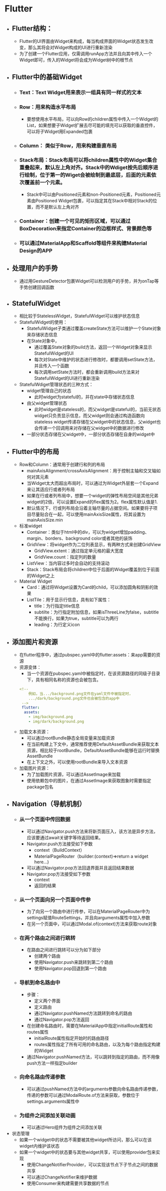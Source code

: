 # Flutter
* ## Flutter结构：
  * Flutter的UI界面由Widget来构成，每当构成界面的Widget状态发生改变，那么其将会对Widget构成的UI进行重新渲染
  * 为了创建一个Flutter应用，仅需调用runApp方法并且向其中传入一个Widget即可，传入的Widget将会成为Widget树中的根节点
* ## Flutter中的基础Widget
  * ### Text：Text Widget用来表示一组具有同一样式的文本
  * ### Row：用来构造水平布局
    * 要想使用水平布局，可以向Row的children属性中传入一个Widget的List，如果想要子Widget扩展去尽可能的填充可以获取的垂直控件，可以将子Widget用Expanded包裹
  * ### Column： 类似于Row，用来构建垂直布局
  * ### Stack布局：Stack布局可以将children属性中的Widget集合重叠起来，默认左上角对齐。Stack中的Wdiget按先后顺序进行绘制，位于第一的Wiget会被绘制到最底层，后面的元素依次覆盖前一个元素。
    * Stack中可以由Positioned元素和non-Positioned元素，Positioned元素由Positioned Widget包裹，可以指定其在Stack中相对Stack的位置，而不是默认左上角对齐
  * ### Container：创建一个可见的矩形区域，可以通过BoxDecoration来指定Container的边框样式、背景颜色等
  * ### 可以通过MaterialApp和Scaffold等组件来构建Material Design的APP
* ## 处理用户的手势
  * 通过用GestureDetector包裹Widget可以检测用户的手势，并为onTap等手势创建回调函数
* ## StatefulWidget
  * 相比较于StatelessWidget，StatefulWidget可以维护状态信息
  * StatefulWidget的使用：
    * StatefulWidget子类通过覆盖createState方法可以维护一个State对象来存储状态信息
    * 在State对象中，
      * 通过覆盖State对象的build方法，返回一个Widget对象来显示StatefulWidget的UI
      * 每次对State中维护的状态进行修改时，都要调用setState方法，并且传入一个函数
      * 每次调用setState方法时，都会重新调用build方法来对StatefulWidget的UI进行重新渲染
  * StatefulWdiget管理状态的三种方式：
    *  widget管理自己的状态
       *  此时widget为stateful的，并在state中存储状态信息
    * 由父widget管理状态
      * 此时widget是stateless的，而父widget是stateful的，当前无状态widget只负责显示信息，而父widget则会通过构造函数向stateless widget传递存储在父widget中的状态信息，父widget也会传递一个回调用来对存储在父widget中的数据进行修改
    * 一部分状态存储在父widget中，一部分状态存储在自身的widget中
* ## Flutter中的布局
  * Row和Column：通常用于创建行和列的布局
    * mainAxisAlignment/crossAxisAlignment：用于控制主轴和交叉轴如何对其元素
    * 当Widget太大而超出布局时，可以通过为Widget外层套一个Expand来让其适应行或者列布局
    * 如果在行或者列布局中，想要一个widget的弹性布局空间是其他兄弟widget的2倍，可以设置Expand的flex属性为2。flex属性默认值是1.
    * 默认情况下，行或列布局会沿着主轴尽量的占据空间。如果要将子项目尽量贴合在一起，可以使用mainAxisSize属性，将其设置为mainAxisSize.min
  * 标准widget
    * Container：类似于html中的div，可以为widget增加padding、margin、borders、background color或者其他的装饰
    * GridView：将widget作为二位列表显示，有两种方式来创建GridView
      * GridView.extent：通过指定单元格的最大宽度
      * GridView.count：指定列的数量
    * ListView：当内容过多时会自动的支持滚动
    * Stack：Stack布局会将children中位于后面的Widget覆盖到位于前面的Widget之上
  * Material Widget
    * Card：通过将Widget设置为Card的child，可以添加圆角和阴影的效果
    * ListTile：用于显示行信息，具有如下属性：
      * title：为行指定title信息
      * subtilte：为行指定附加信息，如果isThreeLine为false，subtitle不能换行，如果为true，subtitle可以为两行
      * leading：为行定义icon
* ## 添加图片和资源
  * 在flutter程序中，通过pubspec.yaml中的flutter:assets：来app需要的资源
  * 资源变体：
    * 当一个资源在pubspec.yaml中被指定时，在该资源路径的同级子目录下，具有相同名称的资源也会被包含。
    ```yaml
    <!-- 
        例如，当.../background.png文件在yaml文件中被指定时，
        .../dark/background.png文件也会被包含的app中
     -->
     flutter:
      assets:
        - img/background.png
        - img/dark/background.png
    ```
  * 加载文本资源：
    * 可以通过rootBundle静态全局变量来加载资源
    * 在当前构建上下文中，通常推荐使用DefaultAssetBundle来获取文本资源，相比较于rootBundle，DefaultAssetBundle能够在运行时替换AssetBundle
    * 在上下文之外，可以使用rootBundle来导入文本资源
  * 加载图片资源：
    * 为了加载图片资源，可以通过AssetImage来加载
    * 使用依赖包中的图片，在通过AssetImage来获取图象时需要指定package包名
* ## Navigation（导航机制）
  * ### 从一个页面中传回数据
    * 可以通过Navigator.push方法来将新页面压入，该方法是异步方法，应该要通过await关键字等待返回结果。
    * Navigator.push方法接受如下参数
      * context（BuildContext）
      * MaterialPageRouter（builder:(context)=>return a widget here...)
    * 可以通过Navigator.pop方法回退界面并且返回结果数据
    * Navigator.pop方法接受如下参数
      * context
      * 返回的结果
  * ### 从一个页面向另一个页面中传参
    * 为了向另一个路由中进行传参，可以在MaterialPageRouter中为settings赋值RouteSettings，并且向arguments属性中加入参数
    * 在另一个页面中，可以通过Modal.of(context)方法来获取route对象
  * ### 在两个路由之间进行跳转
    * 在路由之间进行跳转可以分为如下部分
      * 创建两个路由
      * 使用Navigator.push来跳转到第二个路由
      * 使用Navigator.pop回退到第一个路由
  * ### 导航到命名路由中
    * 步骤：
      * 定义两个界面
      * 定义路由
      * 通过Navigator.pushNamed方法跳转到命名的路由
      * 通过Navigator.pop方法返回
    * 在创建命名路由时，需要在MaterialApp中指定initialRoute属性和routes属性
      * initialRoute属性指定开始时的路由路径
      * routes属性指定了所有可用的命名路由，以及为每个路由指定构建的Widget
    * 通过Navigator.pushNamed方法，可以跳转到指定的路由，而不用像push方法一样指定builder
  * ### 向命名路由传递参数
    * 可以通过pushNamed方法中的arguments参数向命名路由传递参数，传递的参数可以通过ModalRoute.of方法来获取，参数位于settings.arguments属性中
  * ### 为组件之间添加关联动画
    * 可以通过Hero组件为组件之间添加关联
* 状态管理
  * 如果一个widget中的状态不需要被其他widget所访问，那么可以在该widget内维护该状态
  * 如果一个widget中的状态要与其他widget共享，可以使用provider包来实现
    * 使用ChangeNotifierProvider，可以实现该节点下子节点之间的数据共享
    * 可以通过ChangeNotifier来维护数据
    * 使用Consumer来构建需要共享数据的节点